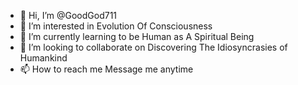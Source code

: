- 👋 Hi, I’m @GoodGod711
- 👀 I’m interested in Evolution Of Consciousness
- 🌱 I’m currently learning to be Human as A Spiritual Being
- 💞️ I’m looking to collaborate on Discovering The Idiosyncrasies of Humankind
- 📫 How to reach me Message me anytime

<!---
GoodGod711/GoodGod711 is a ✨ special ✨ repository because its `README.md` (this file) appears on your GitHub profile.
You can click the Preview link to take a look at your changes.
--->
